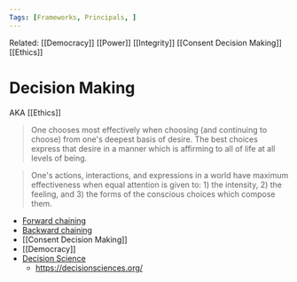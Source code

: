 ```yaml
---
Tags: [Frameworks, Principals, ]
---
```

Related: [[Democracy]] [[Power]] [[Integrity]] [[Consent Decision Making]] [[Ethics]]
# Decision Making
AKA [[Ethics]] 

> One chooses most effectively when choosing (and continuing to choose) from one's deepest basis of desire. The best choices express that desire in a manner which is affirming to all of life at all levels of being.

> One's actions, interactions, and expressions in a world have maximum effectiveness when equal attention is given to: 1) the intensity, 2) the feeling, and 3) the forms of the conscious choices which compose them.

- [Forward chaining](https://en.wikipedia.org/wiki/Forward_chaining#:~:text=Forward%20chaining%20)
- [Backward chaining](https://en.wikipedia.org/wiki/Backward_chaining)
- [[Consent Decision Making]]
- [[Democracy]]
- [Decision Science](https://cuttingthroughthenoise.net/what-is-decision-science)
	- https://decisionsciences.org/